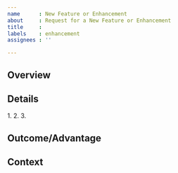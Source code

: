 ```yaml
---
name      : New Feature or Enhancement
about     : Request for a New Feature or Enhancement
title     :
labels    : enhancement
assignees : ''

---
```

## Overview
[NOTE]: # ( Give a BRIEF summary of your the new feature or enhancement )
[NOTE]: # ( Please create one issue per feature/enhancement )


## Details
[NOTE]: # ( Describe the feature in simple points, or in a paragraph )
1.
2.
3.

## Outcome/Advantage
[NOTE]: # ( Tell us what you expect to happen )


## Context
[NOTE]: # ( Give us any additional information you may have. )

